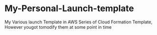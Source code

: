 # My-Personal-Launch-template
My Various launch Template in AWS
Series of Cloud Formation Template, However yougot tomodify them  at some point in time
